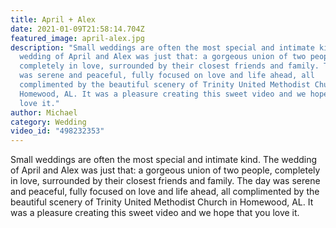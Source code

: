 ```yaml
---
title: April + Alex
date: 2021-01-09T21:58:14.704Z
featured_image: april-alex.jpg
description: "Small weddings are often the most special and intimate kind. The
  wedding of April and Alex was just that: a gorgeous union of two people,
  completely in love, surrounded by their closest friends and family. The day
  was serene and peaceful, fully focused on love and life ahead, all
  complimented by the beautiful scenery of Trinity United Methodist Church in
  Homewood, AL. It was a pleasure creating this sweet video and we hope that you
  love it."
author: Michael
category: Wedding
video_id: "498232353"
---
```

Small weddings are often the most special and intimate kind. The wedding of April and Alex was just that: a gorgeous union of two people, completely in love, surrounded by their closest friends and family. The day was serene and peaceful, fully focused on love and life ahead, all complimented by the beautiful scenery of Trinity United Methodist Church in Homewood, AL. It was a pleasure creating this sweet video and we hope that you love it.